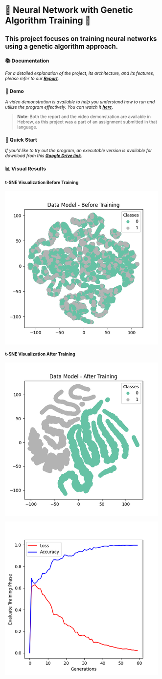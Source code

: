 # 🌟 Neural Network with Genetic Algorithm Training 🌟
## This project focuses on training neural networks using a genetic algorithm approach.

### 📚 **Documentation**
_For a detailed explanation of the project, its architecture, and its features, please refer to our [**Report**](link-to-report)._

### 🎥 **Demo**
_A video demonstration is available to help you understand how to run and utilize the program effectively. You can watch it [**here**](https://www.youtube.com/watch?v=X45aitACju0)._

> **Note**: Both the report and the video demonstration are available in Hebrew, as this project was a part of an assignment submitted in that language.

### 🚀 **Quick Start**
_If you'd like to try out the program, an executable version is available for download from this [**Google Drive link**](https://drive.google.com/drive/folders/1IJQXZ8kennlluNSdHSD-fuaQ_BIYOo8H?usp=drive_link)._

### 📊 **Visual Results**
#### t-SNE Visualization Before Training
![TSNE Before](Results/TSNE_Before_nn1.png)

#### t-SNE Visualization After Training
![TSNE After](Results/TSNE_After_nn1.png)

![Graph](Results/Graph_Results_nn1.png)




